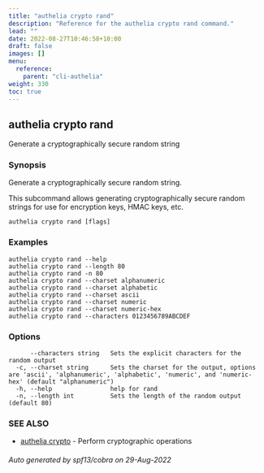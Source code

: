 ```yaml
---
title: "authelia crypto rand"
description: "Reference for the authelia crypto rand command."
lead: ""
date: 2022-08-27T10:46:58+10:00
draft: false
images: []
menu:
  reference:
    parent: "cli-authelia"
weight: 330
toc: true
---
```


## authelia crypto rand

Generate a cryptographically secure random string

### Synopsis

Generate a cryptographically secure random string.

This subcommand allows generating cryptographically secure random strings for use for encryption keys, HMAC keys, etc.

```
authelia crypto rand [flags]
```

### Examples

```
authelia crypto rand --help
authelia crypto rand --length 80
authelia crypto rand -n 80
authelia crypto rand --charset alphanumeric
authelia crypto rand --charset alphabetic
authelia crypto rand --charset ascii
authelia crypto rand --charset numeric
authelia crypto rand --charset numeric-hex
authelia crypto rand --characters 0123456789ABCDEF
```

### Options

```
      --characters string   Sets the explicit characters for the random output
  -c, --charset string      Sets the charset for the output, options are 'ascii', 'alphanumeric', 'alphabetic', 'numeric', and 'numeric-hex' (default "alphanumeric")
  -h, --help                help for rand
  -n, --length int          Sets the length of the random output (default 80)
```

### SEE ALSO

* [authelia crypto](authelia_crypto.md)	 - Perform cryptographic operations

###### Auto generated by spf13/cobra on 29-Aug-2022
